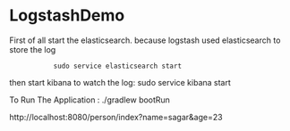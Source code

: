 # LogstashDemo
First of all start the elasticsearch. because logstash  used elasticsearch to store the log
 
               sudo service elasticsearch start
then start kibana  to watch the log:
                sudo service kibana start
       
To Run The Application :           ./gradlew bootRun 

http://localhost:8080/person/index?name=sagar&age=23




